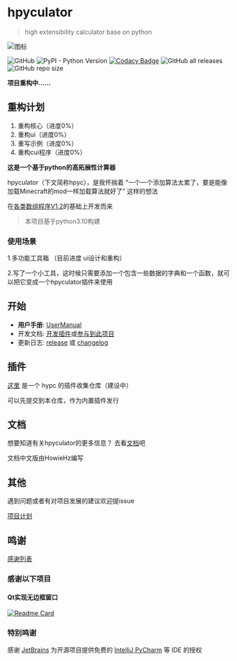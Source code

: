 # hpyculator

 >high extensibility calculator base on python

![图标](ico.ico "随手画")

![GitHub](https://img.shields.io/github/license/HowieHz/hpyculator)
![PyPI - Python Version](https://img.shields.io/pypi/pyversions/hpyculator)
[![Codacy Badge](https://app.codacy.com/project/badge/Grade/48247dc302b44b1ebe1ca6635a7a0588)](https://www.codacy.com/gh/HowieHz/hpyculator/dashboard?utm_source=github.com&amp;utm_medium=referral&amp;utm_content=HowieHz/hpyculator&amp;utm_campaign=Badge_Grade)
![GitHub all releases](https://img.shields.io/github/downloads/HowieHz/hpyculator/total)
![GitHub repo size](https://img.shields.io/github/repo-size/HowieHz/hpyculator)

**项目重构中……**
## 重构计划
1. 重构核心（进度0%）
2. 重构ui（进度0%）
3. 重写示例（进度0%）
5. 重构cui程序（进度0%）

**这是一个基于python的高拓展性计算器**

hpyculator（下文简称hpyc），是我怀揣着 “一个一个添加算法太累了，要是能像加载Minecraft的mod一样加载算法就好了” 这样的想法

在[各类数组程序V1.2](https://www.bilibili.com/video/BV18p4y1h7bQ)的基础上开发而来
  
>本项目基于python3.10构建

### 使用场景

1.多功能工具箱 （目前进度 ui设计和重构）

2.写了一个小工具，这时候只需要添加一个包含一些数据的字典和一个函数，就可以把它变成一个hpyculator插件来使用

## 开始

- **用户手册**: [UserManual](docs/source/user_manual.md)
- 开发文档: [开发插件](https://hpyculator.readthedocs.io/zh_CN/latest/quick_start.html#id3)或[参与到此项目](https://hpyculator.readthedocs.io/zh_CN/latest/quick_start.html#id9)
- 更新日志: [release](https://github.com/HowieHz/hpyculator/releases) 或 [changelog](https://hpyculator.readthedocs.io/zh_CN/latest/changelog.html)

[//]: # (- 开发计划: [milestones]&#40;https://github.com/HowieHz/hpyculator/milestones&#41;)

## 插件

[这里](https://github.com/HowieHz/PluginCatalogue) 是一个 hypc 的插件收集仓库（建设中）

可以先提交到本仓库，作为内置插件发行

## 文档

想要知道有关hpyculator的更多信息？ 去看[文档](https://hpyculator.readthedocs.io/)吧

文档中文版由HowieHz编写

## 其他

遇到问题或者有对项目发展的建议欢迎提issue

[项目计划](project_plan.md)

## 鸣谢

[感谢列表](https://hpyculator.readthedocs.io/zh_CN/latest/credits.html)

### 感谢以下项目

#### Qt实现无边框窗口

   [![Readme Card](https://github-readme-stats.vercel.app/api/pin/?username=zhiyiYo&repo=PyQt-Frameless-Window)](https://github.com/zhiyiYo/PyQt-Frameless-Window)

### 特别鸣谢

感谢 [JetBrains](https://www.jetbrains.com/?from=hpyculator) 为开源项目提供免费的 [IntelliJ PyCharm](https://www.jetbrains.com/pycharm/?from=hpyculator) 等 IDE 的授权 
